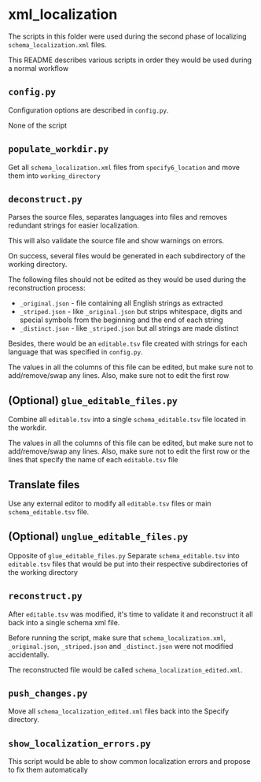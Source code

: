 # xml_localization
The scripts in this folder were used during the second phase of localizing
`schema_localization.xml` files.

This README describes various scripts in order they would be used during
a normal workflow

## `config.py`
Configuration options are described in `config.py`.

None of the script

## `populate_workdir.py`
Get all `schema_localization.xml` files from `specify6_location` and move
them into `working_directory`

## `deconstruct.py`
Parses the source files, separates languages into files and removes
redundant strings for easier localization.

This will also validate the source file and show warnings on errors.

On success, several files would be generated in each subdirectory of the
working directory.

The following files should not be edited as they would be used during the
reconstruction process:
  - `_original.json` - file containing all English strings as extracted
  - `_striped.json` - like `_original.json` but strips whitespace, digits
    and special symbols from the beginning and the end of each string
  - `_distinct.json` - like `_striped.json` but all strings are made
    distinct
 
Besides, there would be an `editable.tsv` file created with strings for
each language that was specified in `config.py`.

The values in all the columns of this file can be edited, but
make sure not to add/remove/swap any lines. Also, make sure not to edit
the first row

## (Optional) `glue_editable_files.py`
Combine all `editable.tsv` into a single `schema_editable.tsv` file
located in the workdir.

The values in all the columns of this file can be edited, but
make sure not to add/remove/swap any lines. Also, make sure not to edit
the first row or the lines that specify the name of each
`editable.tsv` file

## Translate files
Use any external editor to modify all `editable.tsv` files or
main `schema_editable.tsv` file.

## (Optional) `unglue_editable_files.py`
Opposite of `glue_editable_files.py`
Separate `schema_editable.tsv` into `editable.tsv` files that would be
put into their respective subdirectories of the working directory

## `reconstruct.py`
After `editable.tsv` was modified, it's time to validate it and
reconstruct it all back into a single schema xml file.

Before running the script, make sure that `schema_localization.xml`,
`_original.json`, `_striped.json` and `_distinct.json` were not modified
accidentally.

The reconstructed file would be called `schema_localization_edited.xml`.

## `push_changes.py`
Move all `schema_localization_edited.xml` files back into the Specify
directory.

## `show_localization_errors.py`
This script would be able to show common localization errors and propose
to fix them automatically